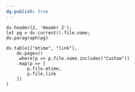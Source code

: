 ```yaml
---
dg-publish: true
---
```

```dataviewjs
dv.header(2, 'Header 2');
let pg = dv.current().file.name;
dv.paragraph(pg)
```

```dataviewjs
dv.table(["mtime", "link"],
	dv.pages()
	.where(p => p.file.name.includes("Custom"))
	.map(p => [
 		p.file.mtime,
 		p.file.link
	])
)
```

